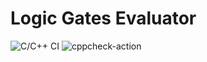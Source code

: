 # Logic Gates Evaluator

![C/C++ CI](https://github.com/99002649/GenesisAdvSDLC/workflows/C/C++%20CI/badge.svg?branch=master)
![cppcheck-action](https://github.com/99002649/GenesisAdvSDLC/workflows/cppcheck-action/badge.svg?branch=master)

